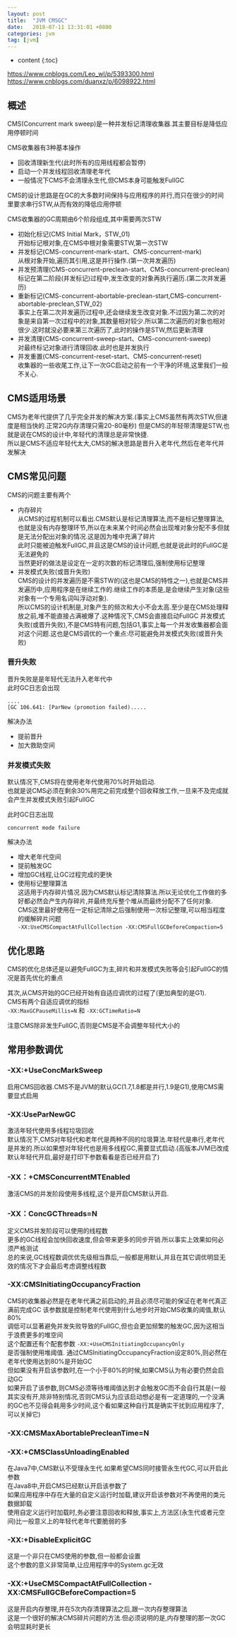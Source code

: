 ```yaml
---
layout: post
title:  "JVM CMSGC"
date:   2018-07-11 13:31:01 +0800
categories: jvm
tag: [jvm]
---
```


* content
{:toc}

https://www.cnblogs.com/Leo_wl/p/5393300.html
https://www.cnblogs.com/duanxz/p/6098922.html

## 概述  

CMS(Concurrent mark sweep)是一种并发标记清理收集器.其主要目标是降低应用停顿时间  

CMS收集器有3种基本操作  
* 回收清理新生代(此时所有的应用线程都会暂停)  
* 启动一个并发线程回收清理老年代  
* 一般情况下CMS不会清理永生代,但CMS本身可能触发FullGC  

CMS的设计思路是在GC的大多数时间保持与应用程序的并行,而只在很少的时间里要求串行STW,从而有效的降低应用停顿  

CMS收集器的GC周期由6个阶段组成,其中需要两次STW  
* 初始化标记(CMS Initial Mark，STW_01)  
开始标记根对象,在CMS中根对象需要STW,第一次STW 
* 并发标记(CMS-concurrent-mark-start、CMS-concurrent-mark)  
从根对象开始,遍历其引用,这是并行操作.(第一次并发遍历)  
* 并发预清理(CMS-concurrent-preclean-start、CMS-concurrent-preclean)  
标记在第二阶段(并发标记)过程中,发生改变的对象再执行遍历.(第二次并发遍历)  
* 重新标记(CMS-concurrent-abortable-preclean-start,CMS-concurrent-abortable-preclean,STW_02)  
事实上在第二次并发遍历过程中,还会继续发生改变对象.不过因为第二次的对象是来自第一次过程中的对象,其数量相对较少.所以第二次遍历的对象也相对很少.这时就没必要来第三次遍历了,此时的操作是STW,然后更新清理  
* 并发清理(CMS-concurrent-sweep-start、CMS-concurrent-sweep)  
对最终标记对象进行清理回收.此时也是并发执行  
* 并发重置(CMS-concurrent-reset-start、CMS-concurrent-reset)  
收集器的一些收尾工作,让下一次GC启动之前有一个干净的环境,这里我们一般不关心.  

## CMS适用场景    
CMS为老年代提供了几乎完全并发的解决方案.(事实上CMS虽然有两次STW,但速度是相当快的.正常2G内存清理只需20-80毫秒)
但是CMS的年轻带清理是STW,也就是说在CMS的设计中,年轻代的清理总是非常快捷.  
所以是CMS不适应年轻代太大,CMS的解决思路是晋升入老年代,然后在老年代并发解决  

## CMS常见问题  

CMS的问题主要有两个  
* 内存碎片  
从CMS的过程机制可以看出.CMS默认是标记清理算法,而不是标记整理算法,也就是没有内存整理环节,所以在未来某个时间必然会出现堆对象分配不多但就是无法分配出对象的情况.这是因为堆中充满了碎片  
此时只能被迫触发FullGC,并且这是CMS的设计问题,也就是说此时的FullGC是无法避免的  
当然更好的做法是设定在一定的次数的标记清理后,强制使用标记整理  
* 并发模式失败(或晋升失败)  
CMS的设计的并发遍历是不需STW的(这也是CMS的特性之一),也就是CMS并发遍历中,应用程序是在继续工作的.继续工作的本质是,是会继续产生对象(这些对象有一个专用名词叫浮动对象).  
所以CMS的设计机制是,对象产生的频次和大小不会太高.至少是在CMS处理释放之前,堆不能直接占满被爆了.这种情况下,CMS会直接启动FullGC
并发模式失败(或晋升失败),不是CMS特有问题,包括G1,事实上每一个并发收集器都会面对这个问题.这也是CMS调优的一个重点:尽可能避免并发模式失败(或晋升失败)  


### 晋升失败

晋升失败是是年轻代无法升入老年代中  
此时GC日志会出现  

```
....
[GC 106.641: [ParNew (promotion failed).....
```

解决办法  

* 提前晋升  
* 加大救助空间  

### 并发模式失败  

默认情况下,CMS将在使用老年代使用70%时开始启动.  
也就是说CMS必须在剩余30%用完之前完成整个回收释放工作,一旦来不及完成就会产生并发模式失败引起FullGC 

此时GC日志出现  

```
concurrent mode failure
```

解决办法  
* 增大老年代空间  
* 提前触发GC 
* 增加GC线程,让GC过程完成的更快  
* 使用标记整理算法  
这适用于内存碎片情况.因为CMS默认标记清除算法.所以无论优化工作做的多好都必然会产生内存碎片,并最终充斥整个堆从而最终分配不了任何对象.  
CMS这里最好使用在一定标记清除之后强制使用一次标记整理,可以相当程度的缓解碎片问题  
`-XX:UseCMSCompactAtFullCollection -XX:CMSFullGCBeforeCompaction=5`  

## 优化思路  

CMS的优化总体还是以避免FullGC为主,碎片和并发模式失败等会引起FullGC的情况是首先优化的重点

其次,从CMS开始的GC已经开始有自适应调优的过程了(更加典型的是G1).  
CMS有两个自适应调优的指标  
`-XX:MaxGCPauseMillis=N`  和 `-XX:GCTimeRatio=N`  

注意CMS除非发生FullGC,否则是CMS是不会调整年轻代大小的



## 常用参数调优  

### -XX:+UseConcMarkSweep  

启用CMS回收器.CMS不是JVM的默认GC(1.7,1.8都是并行,1.9是G1),使用CMS需要显式启用  

### -XX:UseParNewGC  

激活年轻代使用多线程垃圾回收  
默认情况下,CMS对年轻代和老年代是两种不同的垃圾算法.年轻代是串行,老年代是并发的.所以如果想对年轻代也是用多线程GC,需要显式启动.(高版本JVM已改成默认年轻代开启,最好是打印下参数看看是否已经开启了)  

### -XX：+CMSConcurrentMTEnabled  

激活CMS的并发阶段使用多线程,这个是开启CMS默认开启.  

### -XX：ConcGCThreads=N  

定义CMS并发阶段可以使用的线程数  
更多的GC线程会加快回收速度,但会带来更多的同步开销.所以事实上效果如何必须严格测试  
总的来说,GC线程数调优优先级相当靠后,一般都是用默认,并且在其它调优明显无效的情况下才会最后考虑调整线程数  

### -XX:CMSInitiatingOccupancyFraction  

CMS的收集器必然是在老年代满之前启动的,并且必须尽可能的保证在老年代真正满前完成GC 
该参数就是控制老年代使用到什么地步时开始CMS收集的阈值,默认80%  
调低可以显著避免并发失败导致的FullGC,但也会更加频繁的触发GC,因为这相当于浪费更多的堆空间  
这个配置还有个配套参数 `-XX:+UseCMSInitiatingOccupancyOnly`  
是否强制使用堆阈值.
通过CMSInitiatingOccupancyFraction设定80%,则必然在老年代使用达到80%是开始GC   
但如果没有开启该参数时,在一个小于80%的时候,如果CMS认为有必要仍然会启动GC  
如果开启了该参数,则CMS必须等待堆阈值达到才会触发GC而不会自行其是(一般其实没有开,除非特别情况,否则CMS认为应该启动想必是有一定道理的,一个没满的GC也不见得会耗用多少时间,这个看如果这种自行其是确实干扰到应用程序了,可以关掉它)  

###  -XX:CMSMaxAbortablePrecleanTime=N  



### -XX:+CMSClassUnloadingEnabled  

在Java7中,CMS默认不受理永生代.如果希望CMS同时接管永生代GC,可以开启此参数  
在Java8中,开启CMS已经默认开启该参数了  
如果应用程序中存在大量的自定义运行时加载,建议开启该参数对不再使用的类元数据卸载  
使用自定义运行时加载时,务必要注意回收和释放,事实上,方法区(永生代或者元空间)比一般意义上的年轻代老年代要脆弱的多  

### -XX:+DisableExplicitGC  

这是一个非只在CMS使用的参数,但一般都会设置  
这个参数的意义非常简单,让应用程序中的System.gc无效  

### -XX:+UseCMSCompactAtFullCollection -XX:CMSFullGCBeforeCompaction=5  

这是开启内存整理,并在5次内存清理算法之后,跟一次内存整理算法  
这是一个很好的解决CMS碎片问题的方法.但必须说明的是,内存整理的那一次GC会明显耗时更长
